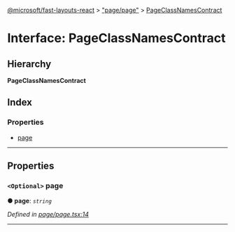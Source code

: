 [@microsoft/fast-layouts-react](../README.md) > ["page/page"](../modules/_page_page_.md) > [PageClassNamesContract](../interfaces/_page_page_.pageclassnamescontract.md)

# Interface: PageClassNamesContract

## Hierarchy

**PageClassNamesContract**

## Index

### Properties

* [page](_page_page_.pageclassnamescontract.md#page)

---

## Properties

<a id="page"></a>

### `<Optional>` page

**● page**: *`string`*

*Defined in [page/page.tsx:14](https://github.com/Microsoft/fast-dna/blob/164dd3ca/packages/fast-layouts-react/src/page/page.tsx#L14)*

___

